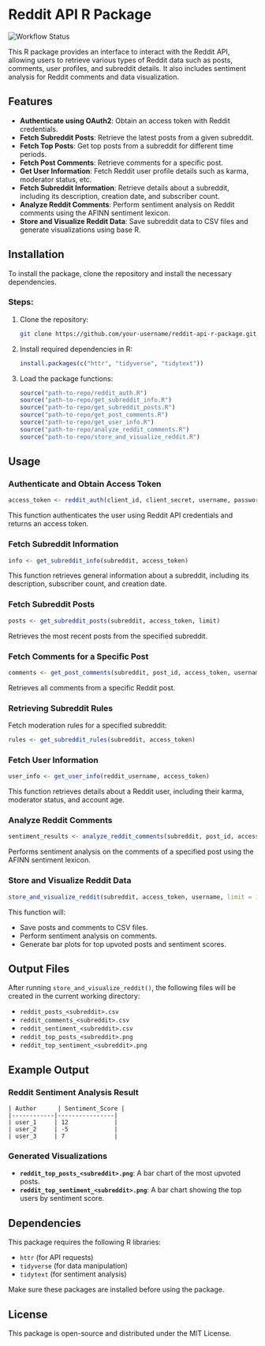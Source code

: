 # Reddit API R Package

![Workflow Status](https://github.com/ZefengPei/Reddit_API/actions/workflows/test.yml/badge.svg)

This R package provides an interface to interact with the Reddit API, allowing users to retrieve various types of Reddit data such as posts, comments, user profiles, and subreddit details. It also includes sentiment analysis for Reddit comments and data visualization.

## Features

- **Authenticate using OAuth2**: Obtain an access token with Reddit credentials.
- **Fetch Subreddit Posts**: Retrieve the latest posts from a given subreddit.
- **Fetch Top Posts**: Get top posts from a subreddit for different time periods.
- **Fetch Post Comments**: Retrieve comments for a specific post.
- **Get User Information**: Fetch Reddit user profile details such as karma, moderator status, etc.
- **Fetch Subreddit Information**: Retrieve details about a subreddit, including its description, creation date, and subscriber count.
- **Analyze Reddit Comments**: Perform sentiment analysis on Reddit comments using the AFINN sentiment lexicon.
- **Store and Visualize Reddit Data**: Save subreddit data to CSV files and generate visualizations using base R.

## Installation

To install the package, clone the repository and install the necessary dependencies.

### Steps:

1. Clone the repository:
   ```bash
   git clone https://github.com/your-username/reddit-api-r-package.git
   ```
2. Install required dependencies in R:
   ```r
   install.packages(c("httr", "tidyverse", "tidytext"))
   ```
3. Load the package functions:
   ```r
   source("path-to-repo/reddit_auth.R")
   source("path-to-repo/get_subreddit_info.R")
   source("path-to-repo/get_subreddit_posts.R")
   source("path-to-repo/get_post_comments.R")
   source("path-to-repo/get_user_info.R")
   source("path-to-repo/analyze_reddit_comments.R")
   source("path-to-repo/store_and_visualize_reddit.R")
   ```

## Usage

### **Authenticate and Obtain Access Token**
```r
access_token <- reddit_auth(client_id, client_secret, username, password)
```
This function authenticates the user using Reddit API credentials and returns an access token.

### **Fetch Subreddit Information**
```r
info <- get_subreddit_info(subreddit, access_token)
```
This function retrieves general information about a subreddit, including its description, subscriber count, and creation date.

### **Fetch Subreddit Posts**
```r
posts <- get_subreddit_posts(subreddit, access_token, limit)
```
Retrieves the most recent posts from the specified subreddit.

### **Fetch Comments for a Specific Post**
```r
comments <- get_post_comments(subreddit, post_id, access_token, username)
```
Retrieves all comments from a specific Reddit post.

### **Retrieving Subreddit Rules**

Fetch moderation rules for a specified subreddit:

```r
rules <- get_subreddit_rules(subreddit, access_token)
```

### **Fetch User Information**
```r
user_info <- get_user_info(reddit_username, access_token)
```
This function retrieves details about a Reddit user, including their karma, moderator status, and account age.

### **Analyze Reddit Comments**
```r
sentiment_results <- analyze_reddit_comments(subreddit, post_id, access_token, username)
```
Performs sentiment analysis on the comments of a specified post using the AFINN sentiment lexicon.

### **Store and Visualize Reddit Data**
```r
store_and_visualize_reddit(subreddit, access_token, username, limit = 10)
```
This function will:
- Save posts and comments to CSV files.
- Perform sentiment analysis on comments.
- Generate bar plots for top upvoted posts and sentiment scores.

## Output Files
After running `store_and_visualize_reddit()`, the following files will be created in the current working directory:
- `reddit_posts_<subreddit>.csv`
- `reddit_comments_<subreddit>.csv`
- `reddit_sentiment_<subreddit>.csv`
- `reddit_top_posts_<subreddit>.png`
- `reddit_top_sentiment_<subreddit>.png`

## Example Output
### **Reddit Sentiment Analysis Result**
```
| Author      | Sentiment_Score |
|------------|----------------|
| user_1     | 12             |
| user_2     | -5             |
| user_3     | 7              |
```

### **Generated Visualizations**
- **`reddit_top_posts_<subreddit>.png`**: A bar chart of the most upvoted posts.
- **`reddit_top_sentiment_<subreddit>.png`**: A bar chart showing the top users by sentiment score.

## Dependencies
This package requires the following R libraries:
- `httr` (for API requests)
- `tidyverse` (for data manipulation)
- `tidytext` (for sentiment analysis)

Make sure these packages are installed before using the package.

## License
This package is open-source and distributed under the MIT License.
